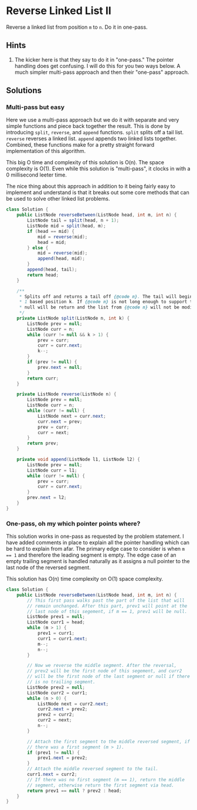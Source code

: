 # Reverse Linked List II

Reverse a linked list from position `m` to `n`. Do it in one-pass.

## Hints

1. The kicker here is that they say to do it in "one-pass." The pointer handling
   does get confusing. I will do this for you two ways below. A much simpler
   multi-pass approach and then their "one-pass" approach.

## Solutions

### Multi-pass but easy

Here we use a multi-pass approach but we do it with separate and very simple
functions and piece back together the result. This is done by introducing
`split`, `reverse`, and `append` functions. `split` splits off a tail list.
`reverse` reverses a linked list. `append` appends two linked lists together.
Combined, these functions make for a pretty straight forward implementation
of this algorithm.

This big O time and complexity of this solution is O(n). The space complexity
is O(1). Even while this solution is "multi-pass", it clocks in with a 0
millisecond leeter time.

The nice thing about this approach in addition to it being fairly easy to
implement and understand is that it breaks out some core methods that can be
used to solve other linked list problems.

```java
class Solution {
    public ListNode reverseBetween(ListNode head, int m, int n) {
        ListNode tail = split(head, n + 1);
        ListNode mid = split(head, m);
        if (head == mid) {
            mid = reverse(mid);
            head = mid;
        } else {
            mid = reverse(mid);
            append(head, mid);
        }
        append(head, tail);
        return head;
    }

    /**
     * Splits off and returns a tail off {@code n}. The tail will begin at
     * 1 based position k. If {@code n} is not long enough to support that,
     * null will be return and the list from {@code n} will not be modified.
     */
    private ListNode split(ListNode n, int k) {
        ListNode prev = null;
        ListNode curr = n;
        while (curr != null && k > 1) {
            prev = curr;
            curr = curr.next;
            k--;
        }
        if (prev != null) {
            prev.next = null;
        }
        return curr;
    }

    private ListNode reverse(ListNode n) {
        ListNode prev = null;
        ListNode curr = n;
        while (curr != null) {
            ListNode next = curr.next;
            curr.next = prev;
            prev = curr;
            curr = next;
        }
        return prev;
    }

    private void append(ListNode l1, ListNode l2) {
        ListNode prev = null;
        ListNode curr = l1;
        while (curr != null) {
            prev = curr;
            curr = curr.next;
        }
        prev.next = l2;
    }
}
```

### One-pass, oh my which pointer points where?

This solution works in one-pass as requested by the problem statement. I have
added comments in place to explain all the pointer handling which can be hard to
explain from afar. The primary edge case to consider is when `m == 1` and
therefore the leading segment is empty. The edge case of an empty trailing
segment is handled naturally as it assigns a null pointer to the last node of
the reversed segment.

This solution has O(n) time complexity on O(1) space complexity.

```java
class Solution {
    public ListNode reverseBetween(ListNode head, int m, int n) {
        // This first pass walks past the part of the list that will
        // remain unchanged. After this part, prev1 will point at the
        // last node of this segement, if m == 1, prev1 will be null.
        ListNode prev1 = null;
        ListNode curr1 = head;
        while (m > 1) {
            prev1 = curr1;
            curr1 = curr1.next;
            m--;
            n--;
        }

        // Now we reverse the middle segment. After the reversal,
        // prev2 will be the first node of this segement, and curr2
        // will be the first node of the last segment or null if there
        // is no trailing segment.
        ListNode prev2 = null;
        ListNode curr2 = curr1;
        while (n > 0) {
            ListNode next = curr2.next;
            curr2.next = prev2;
            prev2 = curr2;
            curr2 = next;
            n--;
        }

        // Attach the first segment to the middle reversed segment, if
        // there was a first segment (m > 1).
        if (prev1 != null) {
            prev1.next = prev2;
        }
        // Attach the middle reversed segment to the tail.
        curr1.next = curr2;
        // If there was no first segment (m == 1), return the middle
        // segment, otherwise return the first segment via head.
        return prev1 == null ? prev2 : head;
    }
}
```
